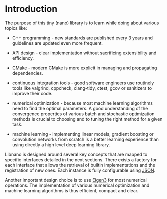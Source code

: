 # Introduction


The purpose of this tiny (nano) library is to learn while doing about various topics like:

* C++ programming - new standards are published every 3 years and guidelines are updated even more frequent.

* API design - clear implementation without sacrificing extensibility and efficiency.

* [CMake](https://cmake.org/) - modern CMake is more explicit in managing and propagating dependencies.

* continuous integration tools - good software engineers use routinely tools like valgrind, cppcheck, clang-tidy, ctest, gcov or sanitizers to improve their code.

* numerical optimization - because most machine learning algorithms need to find the optimal parameters. A good understanding of the convergence properties of various batch and stochastic optimization methods is crucial to choosing and to tuning the right method for a given task.

* machine learning - implementing linear models, gradient boosting or convolution networks from scratch is a better learning experience than using directly a high level deep learning library.


Libnano is designed around several key concepts that are mapped to specific interfaces detailed in the next sections. There exists a factory for each interface that allows the retrieval of builtin implementations and the registration of new ones. Each instance is fully configurable using [JSON](https://json.org/).


Another important design choice is to use [Eigen3](https://eigen.tuxfamily.org) for most numerical operations. The implementation of various numerical optimization and machine learning algorithms is thus efficient, compact and clear.
